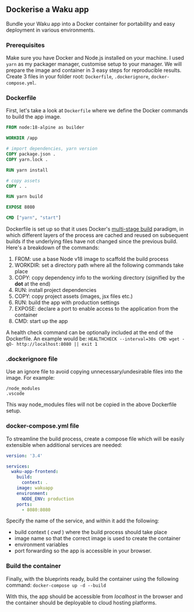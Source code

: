 
## Dockerise a Waku app
Bundle your Waku app into a Docker container for portability and easy deployment in various environments.

### Prerequisites
Make sure you have Docker and Node.js installed on your machine. I used `yarn` as my packager manager, customise setup to your manager. We will prepare the image and container in 3 easy steps for reproducible results. Create 3 files in your folder root: `Dockerfile`, `.dockerignore`, `docker-compose.yml`.

### Dockerfile
First, let's take a look at `Dockerfile` where we define the Docker commands to build the app image.

```dockerfile
FROM node:18-alpine as builder

WORKDIR /app

# import dependencies, yarn version
COPY package.json .
COPY yarn.lock .

RUN yarn install

# copy assets
COPY . .

RUN yarn build

EXPOSE 8080

CMD ["yarn", "start"]
```

Dockerfile is set up so that it uses Docker's [multi-stage build](https://docs.docker.com/build/building/multi-stage/) paradigm, in which different layers of the process are cached and reused on subsequent builds if the underlying files have not changed since the previous build. Here's a breakdown of the commands:

1. FROM: use a base Node v18 image to scaffold the build process
2. WORKDIR: set a directory path where all the following commands take place
3. COPY: copy dependency info to the working directory (signified by the **dot** at the end)
4. RUN: install project dependencies
5. COPY: copy project assets (images, jsx files etc.)
6. RUN: build the app with production settings
7. EXPOSE: declare a port to enable access to the application from the container
8. CMD: start up the app

A health check command can be optionally included at the end of the Dockerfile. An example would be:
```HEALTHCHECK --interval=30s CMD wget -qO- http://localhost:8080 || exit 1```

### .dockerignore file
Use an ignore file to avoid copying unnecessary/undesirable files into the image. For example:
```
/node_modules
.vscode
```
This way node_modules files will not be copied in the above Dockerfile setup.

### docker-compose.yml file
To streamline the build process, create a compose file which will be easily extensible when additional services are needed:
```yaml
version: '3.4'

services:
  waku-app-frontend:
    build:
      context: .
    image: wakuapp
    environment:
      NODE_ENV: production
    ports:
      - 8080:8080
```

Specify the name of the service, and within it add the following: 
- build context ( *cwd* ) where the build process should take place
- image name so that the correct image is used to create the container
- environment variables
- port forwarding so the app is accessible in your browser.

### Build the container
Finally, with the blueprints ready, build the container using the following command:
```docker-compose up -d --build```

With this, the app should be accessible from *localhost* in the browser and the container should be deployable to cloud hosting platforms.